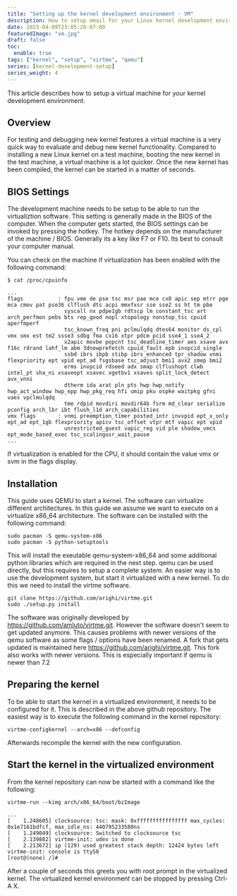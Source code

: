 ```yaml
---
title: "Setting up the kernel development environment - VM"
description: How to setup email for your Linux kernel development environment
date: 2023-04-09T23:05:20-07:00
featuredImage: "vm.jpg"
draft: false
toc:
  enable: true
tags: ["kernel", "setup", "virtme", "qemu"]
series: [kernel-development-setup]
series_weight: 4
---
```


This article describes how to setup a virtual machine for your kernel development
environment.
<!--more-->

## Overview
For testing and debugging new kernel features a virtual machine is a very quick
way to evaluate and debug new kernel functionality. Compared to installing a new
Linux kernel on a test machine, booting the new kernel in the test machine, a virtual
machine is a lot quicker. Once the new kernel has been compiled, the kernel can
be started in a matter of seconds.

## BIOS Settings
The development machine needs to be setup to be able to run the virtualiztion software.
This setting is generally made in the BIOS of the computer. When the computer gets
started, the BIOS settings can be invoked by pressing the hotkey. The hotkey depends
on the manufacturer of the machine / BIOS. Generally its a key like F7 or F10. Its
best to consult your computer manual.

You can check on the machine if virtualization has been enabled with the following
command:

``` shell
$ cat /proc/cpuinfo

...
flags           : fpu vme de pse tsc msr pae mce cx8 apic sep mtrr pge mca cmov pat pse36 clflush dts acpi mmxfxsr sse sse2 ss ht tm pbe
                  syscall nx pdpe1gb rdtscp lm constant_tsc art arch_perfmon pebs bts rep_good nopl xtopology nonstop_tsc cpuid aperfmperf
                  tsc_known_freq pni pclmulqdq dtes64 monitor ds_cpl vmx smx est tm2 ssse3 sdbg fma cx16 xtpr pdcm pcid sse4_1 sse4_2
                  x2apic movbe popcnt tsc_deadline_timer aes xsave avx f16c rdrand lahf_lm abm 3dnowprefetch cpuid_fault epb invpcid_single
                  ssbd ibrs ibpb stibp ibrs_enhanced tpr_shadow vnmi flexpriority ept vpid ept_ad fsgsbase tsc_adjust bmi1 avx2 smep bmi2
                  erms invpcid rdseed adx smap clflushopt clwb intel_pt sha_ni xsaveopt xsavec xgetbv1 xsaves split_lock_detect avx_vnni
                  dtherm ida arat pln pts hwp hwp_notify hwp_act_window hwp_epp hwp_pkg_req hfi umip pku ospke waitpkg gfni vaes vpclmulqdq
                  tme rdpid movdiri movdir64b fsrm md_clear serialize pconfig arch_lbr ibt flush_l1d arch_capabilities
vmx flags       : vnmi preemption_timer posted_intr invvpid ept_x_only ept_ad ept_1gb flexpriority apicv tsc_offset vtpr mtf vapic ept vpid
                  unrestricted_guest vapic_reg vid ple shadow_vmcs ept_mode_based_exec tsc_scalingusr_wait_pause
...
```

If virtualization is enabled for the CPU, it should contain the value vmx or svm in the flags display.

## Installation
This guide uses QEMU to start a kernel. The software can virtualize different architectures. In this guide
we assume we want to execute on a virtualize x86_64 architecture. The software can be installed with the
following command:

```shell
sudo pacman -S qemu-system-x86
sudo pacman -S python-setuptools
```

This will install the exeutable qemu-system-x86_64 and some additional python libraries which are required
in the next step. qemu can be used directly, but this requires to setup a complete system. An easier way is
to use the development system, but start it virtualized with a new kernel. To do this we need to install the
virtme software.

```shell
git clone https://github.com/arighi/virtme.git
sudo ./setup.py install
```

The software was originally developed by https://github.com/amluto/virtme.git. However the software doesn't
seem to get updated anymore. This causes problems with newer versions of the qemu software as some flags /
options have been renamed. A fork that gets updated is maintained here https://github.com/arighi/virtme.git.
This fork also works with newer versions. This is especially important if qemu is newer than 7.2

## Preparing the kernel
To be able to start the kernel in a virtualized environment, it needs to be configured for it. This is
described in the above github repository. The easiest way is to execute the following command in the
kernel repository:

```shell
virtme-configkernel --arch=x86 --defconfig
```

Afterwards recompile the kernel with the new configuration.

## Start the kernel in the virtualized environment
From the kernel repository can now be started with a command like the following:

```shell
virtme-run --kimg arch/x86_64/boot/bzImage

...
[    1.248605] clocksource: tsc: mask: 0xffffffffffffffff max_cycles: 0x1e7161bdfcf, max_idle_ns: 440795233580ns
[    1.249049] clocksource: Switched to clocksource tsc
[    2.139882] virtme-init: udev is done
[    2.213672] ip (129) used greatest stack depth: 12424 bytes left
virtme-init: console is ttyS0
[root@(none) /]#
```

After a couple of seconds this greets you with root prompt in the virtualized kernel. The virtualized kernel
environment can be stopped by pressing Ctrl-A X.


